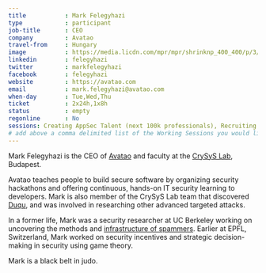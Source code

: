 ```yaml
---
title           : Mark Felegyhazi
type            : participant
job-title       : CEO
company         : Avatao
travel-from     : Hungary
image           : https://media.licdn.com/mpr/mpr/shrinknp_400_400/p/3/000/0b6/04e/084b482.jpg
linkedin        : felegyhazi
twitter         : markfelegyhazi
facebook        : felegyhazi
website         : https://avatao.com
email           : mark.felegyhazi@avatao.com
when-day        : Tue,Wed,Thu
ticket          : 2x24h,1x8h
status          : empty
regonline       : No
sessions: Creating AppSec Talent (next 100k professionals), Recruiting AppSec Talent at job fairs, Creating AppSec Teams, Security Champions, Crowdsourcing Security Knowledge, CTFs, Hackathon on avatao - Beyond OWASP Top Ten, Teaching Attacker perspective to Developers, Application Security BSc/Masters Curriculum Design, Growing the AppSec Industry, Cyber Insurance, GDPR and DPO AppSec implications, Visit Bletchley Park, Cross-Company Hackathons, Hackathon Daily Sessions, Cyber Security Economics
# add above a comma delimited list of the Working Sessions you would like to attend (use the session's title)
---
```


<!-- put more details about participant here -->
Mark Felegyhazi is the CEO of [Avatao](https://avatao.com) and faculty at the [CrySyS Lab](https://www.crysys.hu), Budapest. 

Avatao teaches people to build secure software by organizing security hackathons and offering continuous, hands-on IT security learning to developers. Mark is also member of the CrySyS Lab team that discovered [Duqu](https://en.wikipedia.org/wiki/Duqu), and was involved in researching other advanced targeted attacks.

In a former life, Mark was a security researcher at UC Berkeley working on uncovering the methods and [infrastructure of spammers](https://cseweb.ucsd.edu/~savage/papers/Oakland11.pdf). Earlier at EPFL, Switzerland, Mark worked on security incentives and strategic decision-making in security using game theory.

Mark is a black belt in judo. 
